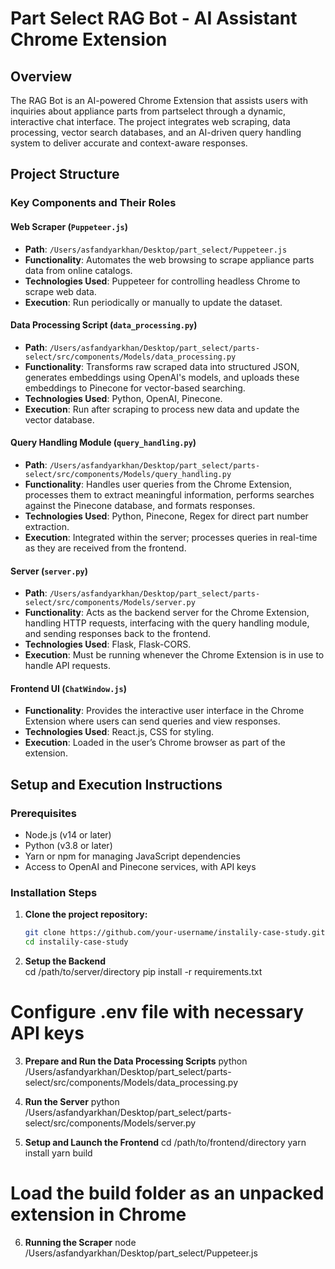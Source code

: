 # Part Select RAG Bot - AI Assistant Chrome Extension

## Overview

The RAG Bot is an AI-powered Chrome Extension that assists users with inquiries about appliance parts from partselect through a dynamic, interactive chat interface. The project integrates web scraping, data processing, vector search databases, and an AI-driven query handling system to deliver accurate and context-aware responses.

## Project Structure

### Key Components and Their Roles

#### Web Scraper (`Puppeteer.js`)
- **Path**: `/Users/asfandyarkhan/Desktop/part_select/Puppeteer.js`
- **Functionality**: Automates the web browsing to scrape appliance parts data from online catalogs.
- **Technologies Used**: Puppeteer for controlling headless Chrome to scrape web data.
- **Execution**: Run periodically or manually to update the dataset.

#### Data Processing Script (`data_processing.py`)
- **Path**: `/Users/asfandyarkhan/Desktop/part_select/parts-select/src/components/Models/data_processing.py`
- **Functionality**: Transforms raw scraped data into structured JSON, generates embeddings using OpenAI's models, and uploads these embeddings to Pinecone for vector-based searching.
- **Technologies Used**: Python, OpenAI, Pinecone.
- **Execution**: Run after scraping to process new data and update the vector database.

#### Query Handling Module (`query_handling.py`)
- **Path**: `/Users/asfandyarkhan/Desktop/part_select/parts-select/src/components/Models/query_handling.py`
- **Functionality**: Handles user queries from the Chrome Extension, processes them to extract meaningful information, performs searches against the Pinecone database, and formats responses.
- **Technologies Used**: Python, Pinecone, Regex for direct part number extraction.
- **Execution**: Integrated within the server; processes queries in real-time as they are received from the frontend.

#### Server (`server.py`)
- **Path**: `/Users/asfandyarkhan/Desktop/part_select/parts-select/src/components/Models/server.py`
- **Functionality**: Acts as the backend server for the Chrome Extension, handling HTTP requests, interfacing with the query handling module, and sending responses back to the frontend.
- **Technologies Used**: Flask, Flask-CORS.
- **Execution**: Must be running whenever the Chrome Extension is in use to handle API requests.

#### Frontend UI (`ChatWindow.js`)
- **Functionality**: Provides the interactive user interface in the Chrome Extension where users can send queries and view responses.
- **Technologies Used**: React.js, CSS for styling.
- **Execution**: Loaded in the user’s Chrome browser as part of the extension.

## Setup and Execution Instructions

### Prerequisites
- Node.js (v14 or later)
- Python (v3.8 or later)
- Yarn or npm for managing JavaScript dependencies
- Access to OpenAI and Pinecone services, with API keys

### Installation Steps

1. **Clone the project repository:**
   ```bash
   git clone https://github.com/your-username/instalily-case-study.git
   cd instalily-case-study

2. **Setup the Backend**    
cd /path/to/server/directory
pip install -r requirements.txt
# Configure .env file with necessary API keys

3. **Prepare and Run the Data Processing Scripts**
python /Users/asfandyarkhan/Desktop/part_select/parts-select/src/components/Models/data_processing.py

4. **Run the Server**
python /Users/asfandyarkhan/Desktop/part_select/parts-select/src/components/Models/server.py

5. **Setup and Launch the Frontend**
cd /path/to/frontend/directory
yarn install
yarn build
# Load the build folder as an unpacked extension in Chrome

6. **Running the Scraper**
node /Users/asfandyarkhan/Desktop/part_select/Puppeteer.js
